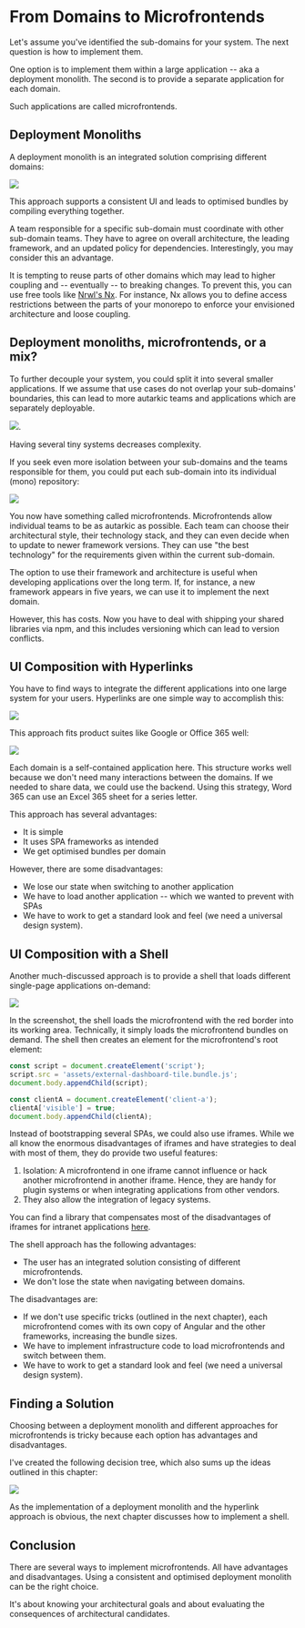 # From Domains to Microfrontends

Let's assume you've identified the sub-domains for your system. The next question is how to implement them.

One option is to implement them within a large application -- aka a deployment monolith. The second is to provide a separate application for each domain.

Such applications are called microfrontends.

## Deployment Monoliths

A deployment monolith is an integrated solution comprising different domains:

![](images/02.png)

This approach supports a consistent UI and leads to optimised bundles by compiling everything together.

A team responsible for a specific sub-domain must coordinate with other sub-domain teams. They have to agree on overall architecture, the leading framework, and an updated policy for dependencies. Interestingly, you may consider this an advantage.

It is tempting to reuse parts of other domains which may lead to higher coupling and -- eventually -- to breaking changes. To prevent this, you can use free tools like [Nrwl's Nx](https://nx.dev/angular). For instance, Nx allows you to define access restrictions between the parts of your monorepo to enforce your envisioned architecture and loose coupling.

## Deployment monoliths, microfrontends, or a mix?

To further decouple your system, you could split it into several smaller applications. If we assume that use cases do not overlap your sub-domains' boundaries, this can lead to more autarkic teams and applications which are separately deployable.

![](images/03.png).

Having several tiny systems decreases complexity.

If you seek even more isolation between your sub-domains and the teams responsible for them, you could put each sub-domain into its individual (mono) repository:

![](images/04.png)

You now have something called microfrontends. Microfrontends allow individual teams to be as autarkic as possible. Each team can choose their architectural style, their technology stack, and they can even decide when to update to newer framework versions. They can use "the best technology" for the requirements given within the current sub-domain.  

The option to use their framework and architecture is useful when developing applications over the long term. If, for instance, a new framework appears in five years, we can use it to implement the next domain.

However, this has costs. Now you have to deal with shipping your shared libraries via npm, and this includes versioning which can lead to version conflicts.

## UI Composition with Hyperlinks

You have to find ways to integrate the different applications into one large system for your users. Hyperlinks are one simple way to accomplish this:

![](images/05.png)

This approach fits product suites like Google or Office 365 well:

![](images/word.png)

Each domain is a self-contained application here. This structure works well because we don't need many interactions between the domains. If we needed to share data, we could use the backend. Using this strategy, Word 365 can use an Excel 365 sheet for a series letter. 

This approach has several advantages:

- It is simple
- It uses SPA frameworks as intended
- We get optimised bundles per domain

However, there are some disadvantages:

- We lose our state when switching to another application
- We have to load another application -- which we wanted to prevent with SPAs
- We have to work to get a standard look and feel (we need a universal design system).

## UI Composition with a Shell

Another much-discussed approach is to provide a shell that loads different single-page applications on-demand:

![](images/case-study-01.png)

In the screenshot, the shell loads the microfrontend with the red border into its working area. Technically, it simply loads the microfrontend bundles on demand. The shell then creates an element for the microfrontend's root element:

```javascript
const script = document.createElement('script');
script.src = 'assets/external-dashboard-tile.bundle.js';
document.body.appendChild(script);

const clientA = document.createElement('client-a');
clientA['visible'] = true;
document.body.appendChild(clientA);
```

Instead of bootstrapping several SPAs, we could also use iframes. While we all know the enormous disadvantages of iframes and have strategies to deal with most of them, they do provide two useful features:

1) Isolation: A microfrontend in one iframe cannot influence or hack another microfrontend in another iframe. Hence, they are handy for plugin systems or when integrating applications from other vendors. 
2) They also allow the integration of legacy systems.

You can find a library that compensates most of the disadvantages of iframes for intranet applications [here](https://www.npmjs.com/package/@microfrontend/common).

The shell approach has the following advantages:

- The user has an integrated solution consisting of different microfrontends.
- We don't lose the state when navigating between domains.

The disadvantages are:

- If we don't use specific tricks (outlined in the next chapter), each microfrontend comes with its own copy of Angular and the other frameworks, increasing the bundle sizes.
- We have to implement infrastructure code to load microfrontends and switch between them.
- We have to work to get a standard look and feel (we need a universal design system).

## Finding a Solution

Choosing between a deployment monolith and different approaches for microfrontends is tricky because each option has advantages and disadvantages.

I've created the following decision tree, which also sums up the ideas outlined in this chapter:

![](images/decision-tree.png)

As the implementation of a deployment monolith and the hyperlink approach is obvious, the next chapter discusses how to implement a shell.

## Conclusion

There are several ways to implement microfrontends. All have advantages and disadvantages. Using a consistent and optimised deployment monolith can be the right choice.

It's about knowing your architectural goals and about evaluating the consequences of architectural candidates. 

